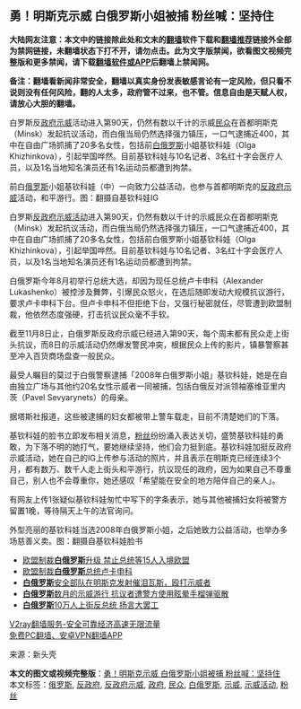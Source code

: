  <h2>勇！明斯克示威 白俄罗斯小姐被捕 粉丝喊：坚持住</h2> <p class="notice"><b>大陆网友注意：本文中的链接除此处和文末的<a href="https://github.com/bannedbook/fanqiang" >翻墙</a>软件下载和<a href="https://github.com/killgcd/justmysocks/blob/master/README.md">翻墙推荐</a>链接外全部为禁网链接，未翻墙状态下打不开，请勿点击。此为文字版禁闻，欲看图文视频完整版和更多禁闻，请下载<a href="https://github.com/bannedbook/fanqiang">翻墙软件或APP</a>后翻墙上禁闻网。</p><p>备注：翻墙看新闻非常安全，翻墙以真实身份发表敏感言论有一定风险，但只看不说则没有任何风险，翻的人太多，政府管不过来，也不管。信息自由是天赋人权，请放心大胆的翻墙。</b></p>  <div class="entry"> <p id="summary">白罗斯反<a href="https://www.bannedbook.org/bnews/tag/%e6%94%bf%e5%ba%9c/" class="st_tag internal_tag" rel="tag" title="标签 政府 下的日志">政府</a><a href="https://www.bannedbook.org/bnews/tag/%e7%a4%ba%e5%a8%81/" class="st_tag internal_tag" rel="tag" title="标签 示威 下的日志">示威</a>活动进入第90天，仍然有数以千计的示威<a href="https://www.bannedbook.org/bnews/tag/%E6%B0%91%E4%BC%97/" class="st_tag internal_tag" rel="tag" title="标签 民众 下的日志">民众</a>在首都明斯克（Minsk）发起抗议活动，而白俄当局仍然选择强力镇压，一口气逮捕近400，其中在自由广场抓捕了20多名女性，包括前<a href="https://www.bannedbook.org/bnews/tag/%e7%99%bd%e4%bf%84%e7%bd%97%e6%96%af/" class="st_tag internal_tag" rel="tag" title="标签 白俄罗斯 下的日志">白俄罗斯</a>小姐基钦科娃（Olga Khizhinkova），引起举国哗然。目前基钦科娃与10名记者、3名红十字会医疗人员，以及1名当地知名演员还有1名运动员都遭到拘禁。</p> <p id="conimg"></p> <p>前白<a href="https://www.bannedbook.org/bnews/tag/%e4%bf%84%e7%bd%97%e6%96%af/" class="st_tag internal_tag" rel="tag" title="标签 俄罗斯 下的日志">俄罗斯</a>小姐基钦科娃（中）一向致力公益活动，也参与首都明斯克的<a href="https://www.bannedbook.org/bnews/tag/%E5%8F%8D%E6%94%BF%E5%BA%9C%E7%A4%BA%E5%A8%81/" class="st_tag internal_tag" rel="tag" title="标签 反政府示威 下的日志">反政府示威</a>活动，和平游行。图：翻摄自基钦科娃IG</p> <p>白罗斯<a href="https://www.bannedbook.org/bnews/tag/%E5%8F%8D%E6%94%BF%E5%BA%9C/" class="st_tag internal_tag" rel="tag" title="标签 反政府 下的日志">反政府</a><a href="https://www.bannedbook.org/bnews/tag/%E7%A4%BA%E5%A8%81%E6%B4%BB%E5%8A%A8/" class="st_tag internal_tag" rel="tag" title="标签 示威活动 下的日志">示威活动</a>进入第90天，仍然有数以千计的示威民众在首都明斯克（Minsk）发起抗议活动，而白俄当局仍然选择强力镇压，一口气逮捕近400，其中在自由广场抓捕了20多名女性，包括前白俄罗斯小姐基钦科娃（Olga Khizhinkova），引起举国哗然。目前基钦科娃与10名记者、3名红十字会医疗人员，以及1名当地知名演员还有1名运动员都遭到拘禁。</p>  <p>白俄罗斯今年8月初举行总统大选，却因为现任总统卢卡申科（Alexander Lukashenko）被控涉及舞弊，引爆民众怒火，在选后随即发动大规模抗议游行，要求卢卡申科下台。但卢卡申科不但拒绝下台，又强行秘密就任，尽管遭到欧盟制裁，他依然态度强硬，打击抗议民众毫不手软。</p> <p>截至11月8日止，白俄罗斯反政府示威已经进入第90天，每个周末都有民众走上街头抗议，而8日的示威活动仍然爆发警民冲突，根据民众上传的影片，镇暴警察甚至冲入百货商场盘查一般民众。</p> <p>最受人瞩目的莫过于白俄警察逮捕「2008年白俄罗斯小姐」基钦科娃，她是在自由独立广场与其他约20名女性示威者一同被捕，包括白俄反对派领袖塞维亚里内茨（Pavel Sevyarynets）的母亲。</p> <p>据塔斯社报道，这些被逮捕的妇女都被带上警车载走，目前不清楚她们的下落。</p>  <p>基钦科娃的脸书立即发布相关消息，<a href="https://www.bannedbook.org/bnews/tag/%e7%b2%89%e4%b8%9d/" class="st_tag internal_tag" rel="tag" title="标签 粉丝 下的日志">粉丝</a>纷纷涌入表达关切，盛赞基钦科娃的勇敢，为下落不明的她打气，要她继续坚持，他们会力挺到底。基钦科娃加挺反政府示威活动，她在自己的IG上传参与活动的照片，并且表示在明斯克已经连续3个月，都有数万、数千人走上街头和平游行，抗议现任的政府，因为如果自己不尊重自己，别人也不会尊重你，她还感叹「希望能在安全的地方陪伴自己的亲人」。</p> <p>有网友上传1张疑似基钦科娃匆忙中写下的字条表示，她与其他被捕妇女将被警方留置1晚，等待隔天上午的法官询问。</p> <p></p> <p>外型亮丽的基钦科娃当选2008年白俄罗斯小姐，之后她致力公益活动，也举办多场慈善义卖。图：翻摄自基钦科娃脸书</p>  <ul class='op-related-articles' title='相关阅读'> <li><a href='https://www.bannedbook.org/bnews/comments/20201108/1427502.html' target='_blank'>欧盟制裁<b>白俄罗斯</b>升级 禁止总统等15人入境欧盟</a></li> <li><a href='https://www.bannedbook.org/bnews/headline/20201107/1427140.html' target='_blank'>欧盟制裁<b>白俄罗斯</b>总统卢卡申科</a></li> <li><a href='https://www.bannedbook.org/bnews/worldnews/20201102/1424156.html' target='_blank'><b>白俄罗斯</b>安全部队在明斯克发射催泪瓦斯，殴打示威者</a></li> <li><a href='https://www.bannedbook.org/bnews/worldnews/20201026/1420592.html' target='_blank'><b>白俄罗斯</b>数月的示威游行 抗议者遭警方使用眩晕手榴弹驱散</a></li> <li><a href='https://www.bannedbook.org/bnews/baitai/20201026/1420532.html' target='_blank'><b>白俄罗斯</b>10万人上街反总统 扬言大罢工</a></li> </ul> <p class="texttj"> <a href="https://www.bannedbook.org/forum23/topic22702.html" target="_blank">V2ray翻墙服务-安全可靠经济高速无限流量</a><br/> <a href="https://github.com/bannedbook/fanqiang/wiki/%E7%A6%81%E9%97%BB%E7%BD%91%E5%AE%89%E5%8D%93%E7%BF%BB%E5%A2%99%E6%96%B0%E9%97%BBAPP" target="_blank">免费PC翻墙、安卓VPN翻墙APP</a></p><p> 来源：新头壳 </p><a name='sharetosocial'></a>       <div><b>本文的图文或视频完整版</b>：<a href='https://www.bannedbook.org/bnews/topimagenews/20201109/1428149.html'>勇！明斯克示威 白俄罗斯小姐被捕 粉丝喊：坚持住</a></div>  </div><!--END ENTRY--> <div class="postfooter"> <div>本文标签：<a href="https://www.bannedbook.org/bnews/tag/%e4%bf%84%e7%bd%97%e6%96%af/" rel="tag">俄罗斯</a>, <a href="https://www.bannedbook.org/bnews/tag/%E5%8F%8D%E6%94%BF%E5%BA%9C/" rel="tag">反政府</a>, <a href="https://www.bannedbook.org/bnews/tag/%E5%8F%8D%E6%94%BF%E5%BA%9C%E7%A4%BA%E5%A8%81/" rel="tag">反政府示威</a>, <a href="https://www.bannedbook.org/bnews/tag/%e6%94%bf%e5%ba%9c/" rel="tag">政府</a>, <a href="https://www.bannedbook.org/bnews/tag/%E6%B0%91%E4%BC%97/" rel="tag">民众</a>, <a href="https://www.bannedbook.org/bnews/tag/%e7%99%bd%e4%bf%84%e7%bd%97%e6%96%af/" rel="tag">白俄罗斯</a>, <a href="https://www.bannedbook.org/bnews/tag/%e7%a4%ba%e5%a8%81/" rel="tag">示威</a>, <a href="https://www.bannedbook.org/bnews/tag/%E7%A4%BA%E5%A8%81%E6%B4%BB%E5%8A%A8/" rel="tag">示威活动</a>, <a href="https://www.bannedbook.org/bnews/tag/%e7%b2%89%e4%b8%9d/" rel="tag">粉丝</a></div>  </div><!--END POSTFOOTER--> 